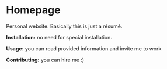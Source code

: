 # Homepage
Personal website. Basically this is just a résumé.

**Installation:** no need for special installation.

**Usage:** you can read provided information and invite me to work

**Contributing:** you can hire me :)

